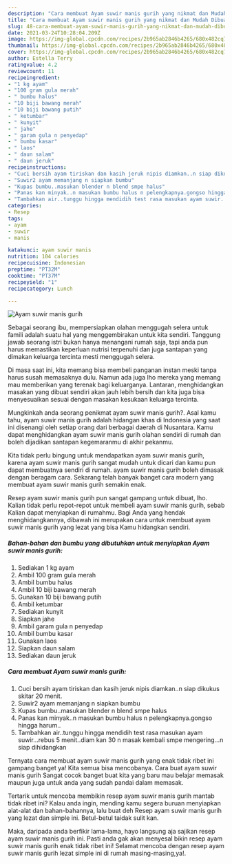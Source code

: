```yaml
---
description: "Cara membuat Ayam suwir manis gurih yang nikmat dan Mudah Dibuat"
title: "Cara membuat Ayam suwir manis gurih yang nikmat dan Mudah Dibuat"
slug: 48-cara-membuat-ayam-suwir-manis-gurih-yang-nikmat-dan-mudah-dibuat
date: 2021-03-24T10:28:04.209Z
image: https://img-global.cpcdn.com/recipes/2b965ab2846b4265/680x482cq70/ayam-suwir-manis-gurih-foto-resep-utama.jpg
thumbnail: https://img-global.cpcdn.com/recipes/2b965ab2846b4265/680x482cq70/ayam-suwir-manis-gurih-foto-resep-utama.jpg
cover: https://img-global.cpcdn.com/recipes/2b965ab2846b4265/680x482cq70/ayam-suwir-manis-gurih-foto-resep-utama.jpg
author: Estella Terry
ratingvalue: 4.2
reviewcount: 11
recipeingredient:
- "1 kg ayam"
- "100 gram gula merah"
- " bumbu halus"
- "10 biji bawang merah"
- "10 biji bawang putih"
- " ketumbar"
- " kunyit"
- " jahe"
- " garam gula n penyedap"
- " bumbu kasar"
- " laos"
- " daun salam"
- " daun jeruk"
recipeinstructions:
- "Cuci bersih ayam tiriskan dan kasih jeruk nipis diamkan..n siap dikukus skitar 20 menit."
- "Suwir2 ayam memanjang n siapkan bumbu"
- "Kupas bumbu..masukan blender n blend smpe halus"
- "Panas kan minyak..n masukan bumbu halus n pelengkapnya.gongso hingga harum.."
- "Tambahkan air..tunggu hingga mendidih test rasa masukan ayam suwir...rebus 5 menit..diam kan 30 n masak kembali smpe mengering...n siap dihidangkan"
categories:
- Resep
tags:
- ayam
- suwir
- manis

katakunci: ayam suwir manis 
nutrition: 104 calories
recipecuisine: Indonesian
preptime: "PT32M"
cooktime: "PT37M"
recipeyield: "1"
recipecategory: Lunch

---
```



![Ayam suwir manis gurih](https://img-global.cpcdn.com/recipes/2b965ab2846b4265/680x482cq70/ayam-suwir-manis-gurih-foto-resep-utama.jpg)

Sebagai seorang ibu, mempersiapkan olahan menggugah selera untuk famili adalah suatu hal yang menggembirakan untuk kita sendiri. Tanggung jawab seorang istri bukan hanya menangani rumah saja, tapi anda pun harus memastikan keperluan nutrisi terpenuhi dan juga santapan yang dimakan keluarga tercinta mesti menggugah selera.

Di masa  saat ini, kita memang bisa membeli panganan instan meski tanpa harus susah memasaknya dulu. Namun ada juga lho mereka yang memang mau memberikan yang terenak bagi keluarganya. Lantaran, menghidangkan masakan yang dibuat sendiri akan jauh lebih bersih dan kita juga bisa menyesuaikan sesuai dengan masakan kesukaan keluarga tercinta. 



Mungkinkah anda seorang penikmat ayam suwir manis gurih?. Asal kamu tahu, ayam suwir manis gurih adalah hidangan khas di Indonesia yang saat ini disenangi oleh setiap orang dari berbagai daerah di Nusantara. Kamu dapat menghidangkan ayam suwir manis gurih olahan sendiri di rumah dan boleh dijadikan santapan kegemaranmu di akhir pekanmu.

Kita tidak perlu bingung untuk mendapatkan ayam suwir manis gurih, karena ayam suwir manis gurih sangat mudah untuk dicari dan kamu pun dapat membuatnya sendiri di rumah. ayam suwir manis gurih boleh dimasak dengan beragam cara. Sekarang telah banyak banget cara modern yang membuat ayam suwir manis gurih semakin enak.

Resep ayam suwir manis gurih pun sangat gampang untuk dibuat, lho. Kalian tidak perlu repot-repot untuk membeli ayam suwir manis gurih, sebab Kalian dapat menyiapkan di rumahmu. Bagi Anda yang hendak menghidangkannya, dibawah ini merupakan cara untuk membuat ayam suwir manis gurih yang lezat yang bisa Kamu hidangkan sendiri.

<!--inarticleads1-->

##### Bahan-bahan dan bumbu yang dibutuhkan untuk menyiapkan Ayam suwir manis gurih:

1. Sediakan 1 kg ayam
1. Ambil 100 gram gula merah
1. Ambil  bumbu halus
1. Ambil 10 biji bawang merah
1. Gunakan 10 biji bawang putih
1. Ambil  ketumbar
1. Sediakan  kunyit
1. Siapkan  jahe
1. Ambil  garam gula n penyedap
1. Ambil  bumbu kasar
1. Gunakan  laos
1. Siapkan  daun salam
1. Sediakan  daun jeruk




<!--inarticleads2-->

##### Cara membuat Ayam suwir manis gurih:

1. Cuci bersih ayam tiriskan dan kasih jeruk nipis diamkan..n siap dikukus skitar 20 menit.
1. Suwir2 ayam memanjang n siapkan bumbu
1. Kupas bumbu..masukan blender n blend smpe halus
1. Panas kan minyak..n masukan bumbu halus n pelengkapnya.gongso hingga harum..
1. Tambahkan air..tunggu hingga mendidih test rasa masukan ayam suwir...rebus 5 menit..diam kan 30 n masak kembali smpe mengering...n siap dihidangkan




Ternyata cara membuat ayam suwir manis gurih yang enak tidak ribet ini gampang banget ya! Kita semua bisa mencobanya. Cara buat ayam suwir manis gurih Sangat cocok banget buat kita yang baru mau belajar memasak maupun juga untuk anda yang sudah pandai dalam memasak.

Tertarik untuk mencoba membikin resep ayam suwir manis gurih mantab tidak ribet ini? Kalau anda ingin, mending kamu segera buruan menyiapkan alat-alat dan bahan-bahannya, lalu buat deh Resep ayam suwir manis gurih yang lezat dan simple ini. Betul-betul taidak sulit kan. 

Maka, daripada anda berfikir lama-lama, hayo langsung aja sajikan resep ayam suwir manis gurih ini. Pasti anda gak akan menyesal bikin resep ayam suwir manis gurih enak tidak ribet ini! Selamat mencoba dengan resep ayam suwir manis gurih lezat simple ini di rumah masing-masing,ya!.

